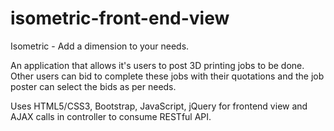 # isometric-front-end-view
Isometric - Add a dimension to your needs.

An application that allows it's users to post 3D printing jobs to be done. Other users can bid to complete these jobs with their quotations and the job poster can select the bids as per needs.

Uses HTML5/CSS3, Bootstrap, JavaScript, jQuery for frontend view and AJAX calls in controller to consume RESTful API.
